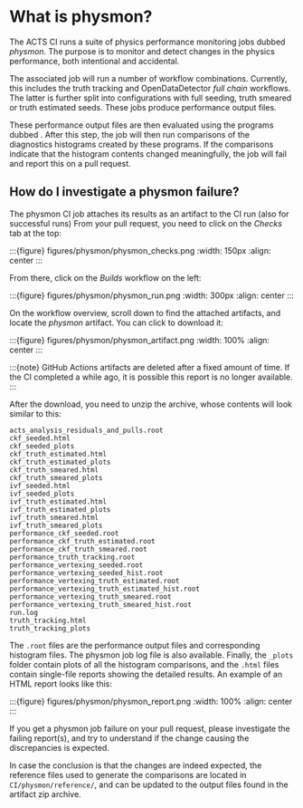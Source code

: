 # What is physmon?

The ACTS CI runs a suite of physics performance monitoring jobs dubbed
*physmon*. The purpose is to monitor and detect changes in the physics
performance, both intentional and accidental.

The associated job will run a number of workflow combinations. Currently, this
includes the truth tracking and OpenDataDetector *full chain* workflows. The
latter is further split into configurations with full seeding, truth smeared or
truth estimated seeds. These jobs produce performance output files.

These performance output files are then evaluated using the programs dubbed
[](analysis_apps). After this step, the job will then run comparisons of the
diagnostics histograms created by these programs. If the comparisons indicate
that the histogram contents changed meaningfully, the job will fail and report
this on a pull request.

## How do I investigate a physmon failure?

The physmon CI job attaches its results as an artifact to the CI run (also for successful runs)
From your pull request, you need to click on the *Checks* tab at the top:

:::{figure} figures/physmon/physmon_checks.png
:width: 150px
:align: center
:::

From there, click on the *Builds* workflow on the left:

:::{figure} figures/physmon/physmon_run.png
:width: 300px
:align: center
:::

On the workflow overview, scroll down to find the attached artifacts, and locate the *physmon* artifact. You can click to download it:

:::{figure} figures/physmon/physmon_artifact.png
:width: 100%
:align: center
:::

:::{note}
GitHub Actions artifacts are deleted after a fixed amount of time. If the CI
completed a while ago, it is possible this report is no longer available.
:::

After the download, you need to unzip the archive, whose contents will look similar to this:

```
acts_analysis_residuals_and_pulls.root
ckf_seeded.html
ckf_seeded_plots
ckf_truth_estimated.html
ckf_truth_estimated_plots
ckf_truth_smeared.html
ckf_truth_smeared_plots
ivf_seeded.html
ivf_seeded_plots
ivf_truth_estimated.html
ivf_truth_estimated_plots
ivf_truth_smeared.html
ivf_truth_smeared_plots
performance_ckf_seeded.root
performance_ckf_truth_estimated.root
performance_ckf_truth_smeared.root
performance_truth_tracking.root
performance_vertexing_seeded.root
performance_vertexing_seeded_hist.root
performance_vertexing_truth_estimated.root
performance_vertexing_truth_estimated_hist.root
performance_vertexing_truth_smeared.root
performance_vertexing_truth_smeared_hist.root
run.log
truth_tracking.html
truth_tracking_plots
```

The `.root` files are the performance output files and corresponding histogram
files. The physmon job log file is also available. Finally, the `_plots` folder
contain plots of all the histogram comparisons, and the `.html` files contain
single-file reports showing the detailed results. An example of an HTML report
looks like this:

:::{figure} figures/physmon/physmon_report.png
:width: 100%
:align: center
:::

If you get a physmon job failure on your pull request, please investigate the
failing report(s), and try to understand if the change causing the
discrepancies is expected.

In case the conclusion is that the changes are indeed expected, the reference
files used to generate the comparisons are located in `CI/physmon/reference/`,
and can be updated to the output files found in the artifact zip archive.
